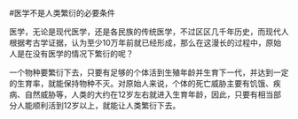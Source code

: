 #医学不是人类繁衍的必要条件

医学，无论是现代医学，还是各民族的传统医学，不过区区几千年历史，而现代人根据考古学证据，认为至少10万年前就已经形成，那么在这漫长的过程中，原始人是在没有医学的情况下繁衍的呢？

一个物种要繁衍下去，只要有足够的个体活到生殖年龄并生育下一代，并达到一定的生育率，就能保持物种不灭。对原始人来说，个体的死亡威胁主要有饥饿、疾病、自然威胁等，人类的大约在12岁左右就进入生育年龄，因此，只要有相当部分人能顺利活到12岁以上，就能让人类繁衍下去。

